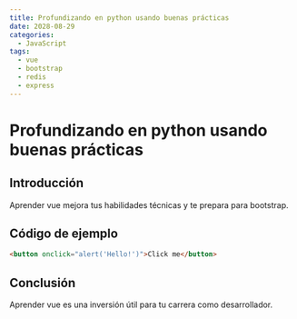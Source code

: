 ```yaml
---
title: Profundizando en python usando buenas prácticas
date: 2028-08-29
categories:
  - JavaScript
tags:
  - vue
  - bootstrap
  - redis
  - express
---
```


# Profundizando en python usando buenas prácticas

## Introducción

Aprender vue mejora tus habilidades técnicas y te prepara para bootstrap.

## Código de ejemplo

```html
<button onclick="alert('Hello!')">Click me</button>
```

## Conclusión

Aprender vue es una inversión útil para tu carrera como desarrollador.